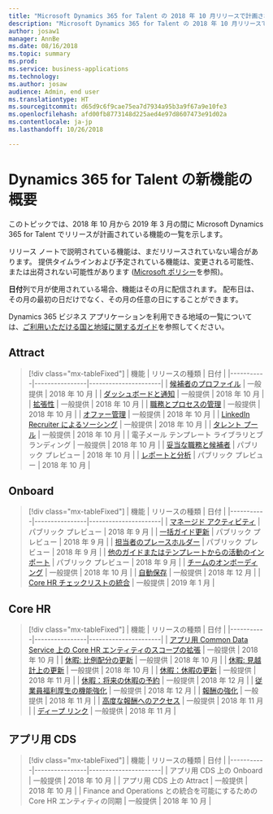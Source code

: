 ```yaml
---
title: "Microsoft Dynamics 365 for Talent の 2018 年 10 月リリースで計画されている機能の概要"
description: "Microsoft Dynamics 365 for Talent の 2018 年 10 月リリースで計画されている機能の概要"
author: josaw1
manager: AnnBe
ms.date: 08/16/2018
ms.topic: summary
ms.prod: 
ms.service: business-applications
ms.technology: 
ms.author: josaw
audience: Admin, end user
ms.translationtype: HT
ms.sourcegitcommit: d65d9c6f9cae75ea7d7934a95b3a9f67a9e10fe3
ms.openlocfilehash: afd00fb8773148d225aed4e97d8607473e91d02a
ms.contentlocale: ja-jp
ms.lasthandoff: 10/26/2018

---
```

# <a name="summary-of-whats-new-in-dynamics-365-for-talent"></a>Dynamics 365 for Talent の新機能の概要

このトピックでは、2018 年 10 月から 2019 年 3 月の間に Microsoft Dynamics 365 for Talent でリリースが計画されている機能の一覧を示します。 

リリース ノートで説明されている機能は、まだリリースされていない場合があります。 提供タイムラインおよび予定されている機能は、変更される可能性、または出荷されない可能性があります ([Microsoft ポリシー](https://go.microsoft.com/fwlink/p/?linkid=2007332)を参照)。

**日付**列で月が使用されている場合、機能はその月に配信されます。 配布日は、その月の最初の日だけでなく、その月の任意の日にすることができます。
    
Dynamics 365 ビジネス アプリケーションを利用できる地域の一覧については、[ご利用いただける国と地域に関するガイド](https://aka.ms/dynamics_365_international_availability_deck)を参照してください。 


## <a name="attract"></a>Attract

> [!div class="mx-tableFixed"]
> | 機能   | リリースの種類    | 日付 |
> |-----------|----------------|----------------------|
> | [候補者のプロファイル](attract/candidate-profile.md)       |    一般提供 | 2018 年 10 月                   |
> | [ダッシュボードと通知](attract/dashboards-notifications.md)       |  一般提供 | 2018 年 10 月                  |
> | [拡張性](attract/extensibility.md)       |     一般提供            | 2018 年 10 月                   |
> | [職務とプロセスの管理](attract/job-management.md)       |  一般提供  | 2018 年 10 月                   |
> | [オファー管理](attract/offer-management.md)       | 一般提供  | 2018 年 10 月                   |
> | [LinkedIn Recruiter によるソーシング](attract/sourcing.md)       |  一般提供  | 2018 年 10 月                  |
> | [タレント プール](attract/talent-pools.md)       |   一般提供 | 2018 年 10 月                   |
> | 電子メール テンプレート ライブラリとブランディング | 一般提供  | 2018 年 10 月    |
> | [妥当な職務と候補者](attract/relevant-jobs-candidates.md)       |     パブリック プレビュー  | 2018 年 10 月       |
> | [レポートと分析](attract/attract.md)   | パブリック プレビュー    |   2018 年 10 月     |

## <a name="onboard"></a>Onboard

> [!div class="mx-tableFixed"]
> | 機能   | リリースの種類 | 日付 |
> |-----------|----------------|----------------------|
> | [マネージド アクティビティ](onboard/managed-activities.md) | パブリック プレビュー   |   2018 年 9 月          |
> | [一括ガイド更新](onboard/bulk-guide-updates.md) | パブリック プレビュー    |      2018 年 9 月       |
> | [担当者のプレースホルダー](onboard/assignee-placeholders.md) | パブリック プレビュー |     2018 年 9 月        |
> | [他のガイドまたはテンプレートからの活動のインポート](onboard/import.md)  | パブリック プレビュー         |    2018 年 9 月         |
> | [チームのオンボーディング](onboard/onboard-teams.md) |  一般提供    |       2018 年 10 月      |
> | [自動保存](onboard/auto-save.md) | 一般提供    |  2018 年 12 月        |
> | [Core HR チェックリストの統合](onboard/corehr-checklist-integration.md) |  一般提供   |  2019 年 1 月           |



## <a name="core-hr"></a>Core HR

> [!div class="mx-tableFixed"]
> | 機能   | リリースの種類   | 日付 |
> |-----------|----------------|----------------------|
> | [アプリ用 Common Data Service 上の Core HR エンティティのスコープの拡張](core-hr-entity-cds-apps.md) |    一般提供  | 2018 年 10 月  |
> | [休暇: 比例配分の更新](core-hr-leave-absence.md)      | 一般提供    | 2018 年 10 月  |
> | [休暇: 見越計上の更新](core-hr-leave-absence.md)      | 一般提供    | 2018 年 10 月  |
> | [休暇：休暇の更新](core-hr-leave-absence.md)      | 一般提供    | 2018 年 11 月  |
> | [休暇：将来の休暇の予約](core-hr-leave-absence.md)      | 一般提供    | 2018 年 12 月  |
> | [従業員福利厚生の機能強化](benefits-enhancements.md) |   一般提供  | 2018 年 12 月  |
> | [報酬の強化](Advanced-compensation.md) |  一般提供 | 2018 年 11 月 |
> | [高度な報酬へのアクセス](Advanced-compensation.md) |  一般提供 | 2018 年 11 月 |
> | [ディープ リンク](Talent-Deep-Links.md) |  一般提供 | 2018 年 11 月 |



## <a name="cds-for-apps"></a>アプリ用 CDS

> [!div class="mx-tableFixed"]
> | 機能   | リリースの種類    | 日付 |
> |-----------|----------------|----------------------|
> | アプリ用 CDS 上の Onboard |  一般提供  | 2018 年 10 月  |
> | アプリ用 CDS 上の Attract |  一般提供  | 2018 年 10 月  |
> | Finance and Operations との統合を可能にするための Core HR エンティティの同期 | 一般提供 | 2018 年 10 月  |

